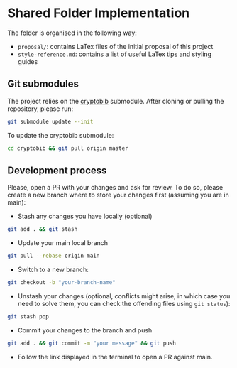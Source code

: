 # Shared Folder Implementation

The folder is organised in the following way:
* `proposal/`: contains LaTex files of the initial proposal of this project
* `style-reference.md`: contains a list of useful LaTex tips and styling guides

## Git submodules
The project relies on the [cryptobib](https://cryptobib.di.ens.fr/manual) submodule.
After cloning or pulling the repository, please run:

```bash
git submodule update --init
```

To update the cryptobib submodule:
```bash
cd cryptobib && git pull origin master
```

## Development process

Please, open a PR with your changes and ask for review.
To do so, please create a new branch where to store your changes first (assuming you are in main):
* Stash any changes you have locally (optional)

```bash
git add . && git stash
```

* Update your main local branch

```bash
git pull --rebase origin main
```

* Switch to a new branch:

```bash
git checkout -b "your-branch-name"
```

* Unstash your changes (optional, conflicts might arise, in which case you need to solve them, you can check the offending files using `git status`):

```bash
git stash pop
```

* Commit your changes to the branch and push

```bash
git add . && git commit -m "your message" && git push
```

* Follow the link displayed in the terminal to open a PR against main.

